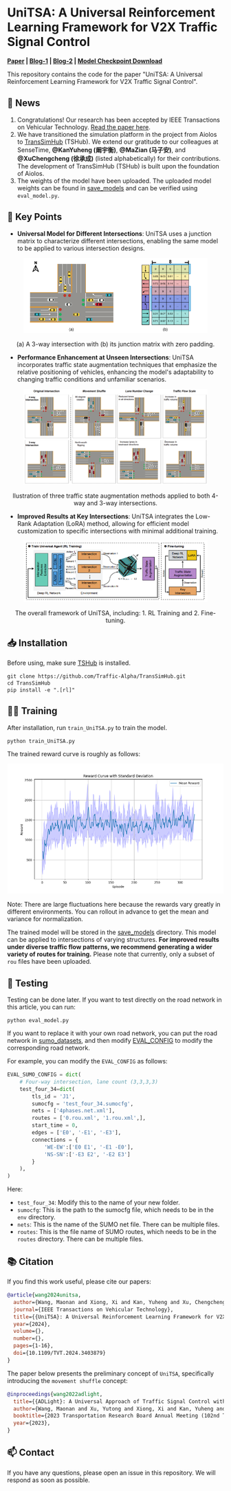 <!--
 * @Author: WANG Maonan
 * @Date: 2023-03-01 17:22:53
 * @Description: Universal Light Introduction
 * @LastEditTime: 2024-06-21 17:23:29
-->
# UniTSA: A Universal Reinforcement Learning Framework for V2X Traffic Signal Control 

**[Paper](https://ieeexplore.ieee.org/abstract/document/10535743/) | [Blog-1](https://mp.weixin.qq.com/s/RPYLqVYRyGci-r7HCsgWVw) | [Blog-2](https://github.com/Traffic-Alpha/awesome-V2X/blob/main/Paper/2024/Wang_2024_UniTSA.md) | [Model Checkpoint Download](./save_models/)**


This repository contains the code for the paper "UniTSA: A Universal Reinforcement Learning Framework for V2X Traffic Signal Control".

## 🎉 News

1. Congratulations! Our research has been accepted by IEEE Transactions on Vehicular Technology. [Read the paper here](https://ieeexplore.ieee.org/abstract/document/10535743/).
2. We have transitioned the simulation platform in the project from Aiolos to [TransSimHub](https://github.com/Traffic-Alpha/TransSimHub) (TSHub). We extend our gratitude to our colleagues at SenseTime, **@KanYuheng (阚宇衡)**, **@MaZian (马子安)**, and **@XuChengcheng (徐承成)** (listed alphabetically) for their contributions. The development of TransSimHub (TSHub) is built upon the foundation of Aiolos.
3. The weights of the model have been uploaded. The uploaded model weights can be found in [save_models](./save_models) and can be verified using `eval_model.py`.

## 🔑 Key Points

- **Universal Model for Different Intersections**: UniTSA uses a junction matrix to characterize different intersections, enabling the same model to be applied to various intersection designs.

<div align=center>
   <img src="./assets/junction_matrix.png" width="85%" >
</div>
<p align="center">(a) A 3-way intersection with (b) its junction matrix with zero padding.</p>

- **Performance Enhancement at Unseen Intersections**: UniTSA incorporates traffic state augmentation techniques that emphasize the relative positioning of vehicles, enhancing the model's adaptability to changing traffic conditions and unfamiliar scenarios.

<div align=center>
   <img src="./assets/state_augmentation_example.png" width="85%" >
</div>
<p align="center">llustration of three traffic state augmentation methods applied to both 4-way and 3-way intersections.</p>


- **Improved Results at Key Intersections**: UniTSA integrates the Low-Rank Adaptation (LoRA) method, allowing for efficient model customization to specific intersections with minimal additional training.

<div align=center>
   <img src="./assets/overall_framework.png" width="85%" >
</div>
<p align="center">The overall framework of UniTSA, including: 1. RL Training and 2. Fine-tuning.</p>

## 📥 Installation

Before using, make sure [TSHub](https://github.com/Traffic-Alpha/TransSimHub/tree/main) is installed.

```shell
git clone https://github.com/Traffic-Alpha/TransSimHub.git
cd TransSimHub
pip install -e ".[rl]"
```

## 🏃‍♂️ Training

After installation, run `train_UniTSA.py` to train the model.

```shell
python train_UniTSA.py
```

The trained reward curve is roughly as follows:

<div align=center>
   <img src="./assets/reward.png" width="100%" >
</div>

Note: There are large fluctuations here because the rewards vary greatly in different environments. You can rollout in advance to get the mean and variance for normalization.

The trained model will be stored in the [save_models](./save_models) directory. This model can be applied to intersections of varying structures. **For improved results under diverse traffic flow patterns, we recommend generating a wider variety of routes for training.** Please note that currently, only a subset of `rou` files have been uploaded.

## 🧪 Testing

Testing can be done later. If you want to test directly on the road network in this article, you can run:

```shell
python eval_model.py
```

If you want to replace it with your own road network, you can put the road network in [sumo_datasets](./sumo_datasets/), and then modify [EVAL_CONFIG](./sumo_datasets/EVAL_CONFIG.py) to modify the corresponding road network. 

For example, you can modify the `EVAL_CONFIG` as follows:

```python
EVAL_SUMO_CONFIG = dict(
    # Four-way intersection, lane count (3,3,3,3)
    test_four_34=dict(
        tls_id = 'J1',
        sumocfg = 'test_four_34.sumocfg',
        nets = ['4phases.net.xml'],
        routes = ['0.rou.xml', '1.rou.xml',],
        start_time = 0,
        edges = ['E0', '-E1', '-E3'],
        connections = {
            'WE-EW':['E0 E1', '-E1 -E0'],
            'NS-SN':['-E3 E2', '-E2 E3']
        }
    ),
)
```

Here:

- `test_four_34`: Modify this to the name of your new folder.
- `sumocfg`: This is the path to the sumocfg file, which needs to be in the `env` directory.
- `nets`: This is the name of the SUMO net file. There can be multiple files.
- `routes`: This is the file name of SUMO routes, which needs to be in the `routes` directory. There can be multiple files.

## 📚 Citation

If you find this work useful, please cite our papers:

```bibtex
@article{wang2024unitsa,
  author={Wang, Maonan and Xiong, Xi and Kan, Yuheng and Xu, Chengcheng and Pun, Man-On},
  journal={IEEE Transactions on Vehicular Technology}, 
  title={{UniTSA}: A Universal Reinforcement Learning Framework for V2X Traffic Signal Control}, 
  year={2024},
  volume={},
  number={},
  pages={1-16},
  doi={10.1109/TVT.2024.3403879}
}
```

The paper below presents the preliminary concept of `UniTSA`, specifically introducing the `movement shuffle` concept:

```bibtex
@inproceedings{wang2022adlight,
  title={{ADLight}: A Universal Approach of Traffic Signal Control with Augmented Data Using Reinforcement Learning},
  author={Wang, Maonan and Xu, Yutong and Xiong, Xi and Kan, Yuheng and Xu, Chengcheng and Pun, Man-On},
  booktitle={2023 Transportation Research Board Annual Meeting (102nd TRB)},
  year={2023},
}
```


## 📫 Contact

If you have any questions, please open an issue in this repository. We will respond as soon as possible.
